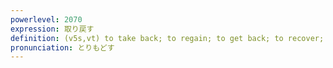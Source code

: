 ```yaml
---
powerlevel: 2070
expression: 取り戻す
definition: (v5s,vt) to take back; to regain; to get back; to recover; (P)
pronunciation: とりもどす
---
```

